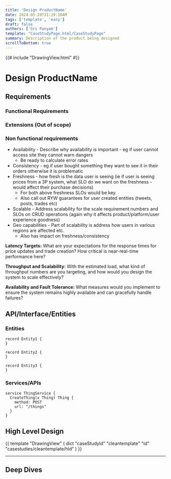 ```yaml
---
title: 'Design ProductName'
date: 2024-05-28T11:29:10AM
tags: ['template', 'easy']
draft: false
authors: ['Sri Panyam']
template: "CaseStudyPage.html/CaseStudyPage"
summary: Description of the product being designed
scrollToBottom: true
---
```


{{# include "DrawingView.html" #}}

# Design ProductName

## Requirements

### Functional Requirements

### Extensions (Out of scope)

### Non functional requirements

* Availability - Describe why availability is important - eg if user cannot access site they cannot warn dangers
  * Be ready to calculate error rates
* Consistency - eg if user bought something they want to see it in their orders otherwise it is problematic
* Freshness - how fresh is the data user is seeing (ie if user is seeing prices from a 3P system, what SLO do we want on the freshness - would affect their purchase decisions)
  * For both above freshness SLOs would be key.
  * Also call out RYW guarantees for user created entities (tweets, posts, trades etc)
* Scalable - Address scalability for the scale requirement numbers and SLOs on CRUD operations (again why it affects product/platform/user experience goodness)
* Geo capabilities - Part of scalability is address how users in various regions are affected etc.
  * Also has impact on freshness/consistency

**Latency Targets:** What are your expectations for the response times for price updates and trade creation? How critical is near-real-time performance here?

**Throughput and Scalability:** With the estimated load, what kind of throughput numbers are you targeting, and how would you design the system to scale effectively?

**Availability and Fault Tolerance:** What measures would you implement to ensure the system remains highly available and can gracefully handle failures?


## API/Interface/Entities

### Entities

```
record Entity1 {
}

record Entity2 {
}

record Entity3 {
}
```

### Services/APIs

```
service ThingService {
  CreateThing(x Thing) Thing {
    method: POST
    url: "/things"
  }
}
```

## High Level Design

{{ template "DrawingView" ( dict "caseStudyId" "cleantemplate" "id" "casestudies/cleantemplate/hld" ) }}

---

## Deep Dives

